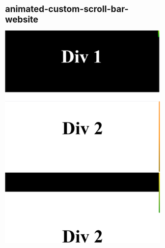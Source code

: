 # animated-custom-scroll-bar-website


<img src="./screenshots/001.png">
<img src="./screenshots/002.png">
<img src="./screenshots/003.png">
